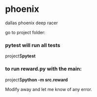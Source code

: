 # phoenix
dallas phoenix deep racer

go to project folder:
### pytest will run all tests
project$**pytest** 

### to run reward.py with the __main__:
project$**python -m src.reward**

Modify away and let me know of any error.
